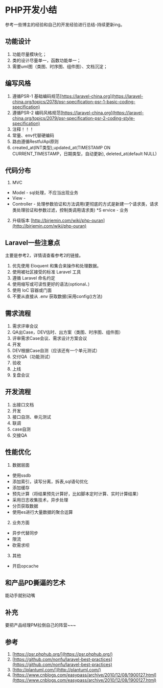   # PHP开发小结

  参考一些博主的经验和自己的开发经验进行总结-持续更新ing。

  ## 功能设计

  1. 功能尽量模块化；
  2. 类的设计尽量单一，函数功能单一；
  3. 需要uml图（类图、时序图、组件图）、文档沉淀；

  ## 编写风格

  1. 遵循PSR-1 基础编码规范[https://laravel-china.org](https://laravel-china.org/topics/2078/psr-specification-psr-1-basic-coding-specification)
  2. 遵循PSR-2 编码风格规范[https://laravel-china.org](https://laravel-china.org/topics/2079/psr-specification-psr-2-coding-style-specification)
  3. 注释！！！
  4. 常量、env代替硬编码
  5. 路由遵循RestfulApi原则 
  6. created_at(INT类型),updated_at(TIMESTAMP ON CURRENT_TIMESTAMP，日期类型，自动更新), deleted_at(default NULL)

  ## 代码分布

  1. MVC

  * Model - sql处理，不应当出现业务
  * View - 
  * Controller - 处理参数验证和方法调用(更彻底的方式是新建一个请求类，请求类处理验证和参数过滤，控制类调用请求类)
  *S ervice - 业务

  2. 升级版本
  [http://birjemin.com/wiki/php-ouran](http://birjemin.com/wiki/php-ouran)

  ## Laravel一些注意点

  主要是参考2，详情请查看参考2的链接。
  1. 优先使用 Eloquent 和集合来操作和处理数据。
  2. 使用被社区接受的标准 Laravel 工具
  3. 遵循 Laravel 命名约定
  4. 使用缩写或可读性更好的语法(optional、)
  5. 使用 IoC 容器或门面
  6. 不要从直接从 .env 获取数据(采用config()方法)

  ## 需求流程

  1. 需求评审会议
  2. QA出Case，DEV估时、出方案（类图、时序图、组件图）
  3. 评审需求Case会议、需求设计方案会议
  4. 开发
  5. DEV根据Case自测（应该还有一个单元测试）
  6. 交付QA（功能测试）
  7. 验收
  8. 上线
  9. 复盘会议

  ## 开发流程

  1. 出接口文档
  2. 开发
  3. 接口自测、单元测试
  4. 联调
  5. case自测
  6. 交接QA

  ## 性能优化

  1. 数据层面

  * 使用ssdb
  * 添加索引，读写分离，拆表,sql语句优化
  * 添加缓存
  * 预先计算（将结果预先计算好，比如脚本定时计算、实时计算结果）
  * 采用日志收集技术，异步处理
  * 分页获取数据
  * 使用es进行大量数据的聚合运算

  2. 业务方面

  * 异步代替同步
  * 限流
  * 砍需求呗

  3. 其他

  * 开启opcache

  ## 和产品PD撕逼的艺术

  能动手就别动嘴

  ## 补充
  
  要把产品经理PM拉倒自己的阵营~~~

  ## 参考

  1. [https://psr.phphub.org/](https://psr.phphub.org/)
  2. [https://github.com/nonfu/laravel-best-practices](https://github.com/nonfu/laravel-best-practices)
  3. [http://plantuml.com/](http://plantuml.com/)
  4. [https://www.cnblogs.com/easypass/archive/2010/12/08/1900127.html](https://www.cnblogs.com/easypass/archive/2010/12/08/1900127.html)